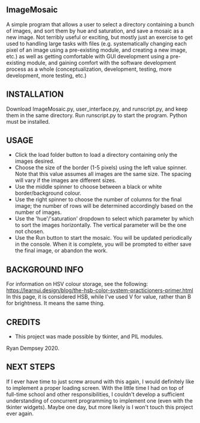 ## ImageMosaic
A simple program that allows a user to select a directory containing a bunch of images, and sort them by hue and saturation, and save a mosaic as a new image.  Not terribly useful or exciting, but mostly just an exercise to get used to handling large tasks with files (e.g. systematically changing each pixel of an image using a pre-existing module, and creating a new image, etc.) as well as getting comfortable with GUI development using a pre-existing module, and gaining comfort with the software development process as a whole (conceptualization, development, testing, more development, more testing, etc.)


## INSTALLATION

Download ImageMosaic.py, user_interface.py, and runscript.py, and keep them in the same directory.  Run runscript.py to start the program.  Python must be installed.

## USAGE

- Click the load folder button to load a directory containing only the images desired.
- Choose the size of the border (1-5 pixels) using the left value spinner.  Note that this value assumes all images are the same size.  The spacing will vary if the images are different sizes.
- Use the middle spinner to choose between a black or white border/background colour.
- Use the right spinner to choose the number of columns for the final image; the number of rows will be determined accordingly based on the number of images.
- Use the 'hue'/'saturation' dropdown to select which parameter by which to sort the images horizontally.  The vertical parameter will be the one not chosen.
- Use the Run button to start the mosaic.  You will be updated periodically in the console.  When it is complete, you will be prompted to either save the final image, or abandon the work.

## BACKGROUND INFO

For information on HSV colour storage, see the following:
https://learnui.design/blog/the-hsb-color-system-practicioners-primer.html
In this page, it is considered HSB, while I've used V for value, rather than B for brightness.  It means the same thing.

## CREDITS

- This project was made possible by tkinter, and PIL modules.


Ryan Dempsey 2020.




## NEXT STEPS

If I ever have time to just screw around with this again, I would definitely like to implement a proper loading screen.  With the little time I had on top of full-time school and other responsibilities, I couldn't develop a sufficient understanding of concurrent programming to implement one (even with the tkinter widgets).  Maybe one day, but more likely is I won't touch this project ever again.
